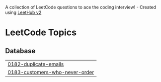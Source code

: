 A collection of LeetCode questions to ace the coding interview! - Created using [LeetHub v2](https://github.com/arunbhardwaj/LeetHub-2.0)
<!---LeetCode Topics Start-->
# LeetCode Topics
## Database
|  |
| ------- |
| [0182-duplicate-emails](https://github.com/Preetbbhalala/Leetcode/tree/master/0182-duplicate-emails) |
| [0183-customers-who-never-order](https://github.com/Preetbbhalala/Leetcode/tree/master/0183-customers-who-never-order) |
<!---LeetCode Topics End-->